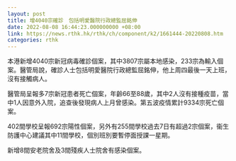 ```yaml
---
layout: post
title: 增4040宗確診　包括明愛醫院行政總監屈銘伸
date: 2022-08-08 16:44:23.000000000 +08:00
link: https://news.rthk.hk/rthk/ch/component/k2/1661444-20220808.htm
categories: rthk
---
```


本港新增4040宗新冠病毒確診個案，其中3807宗屬本地感染，233宗為輸入個案。醫管局說，確診人士包括明愛醫院行政總監屈銘伸，他上周四最後一天上班，沒有接觸病人。

醫管局呈報多7宗新冠患者死亡個案，年齡66至88歲，其中2人沒有接種疫苗，當中1人因意外入院，追查後發現病人上月曾感染。第五波疫情累計9334宗死亡個案。

402間學校呈報692宗陽性個案，另外有255間學校過去7日有超過2宗個案，衞生防護中心建議其中11間學校，個別班別要暫停面授課一星期。

新增8間安老院舍及3間殘疾人士院舍有感染個案。
